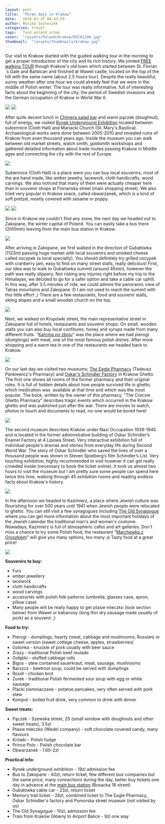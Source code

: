 ```yaml
---
layout: post
title:  "Three days in Krakow"
date:   2018-02-25 08:43:59
author: Monika Suchoszek
categories: travel
tags:	food poland urban
cover:  "/assets/Poland/Krakow/DSC01299.jpg"
thumbnail:  "/assets/thumbnails/krakow.jpg"
---
```


Our visit to Krakow started with the guided walking tour in the morning to get a proper introduction of the 
city and its rich history. We jointed <a href="https://freewalkingtour.com/krakow/">FREE walking TOUR</a> 
though Krakow's old town which started between St. Florian´s Gate and Barbican and finished at Wawel castle, 
located on the top of the hill with the same name (about 2.5 hours tour). Despite the really beautiful, sunny 
weather after one hour we could already feel that we were in the middle of Polish winter. The tour was really 
informative, full of interesting facts about the beginning of the city, the period of Swedish invasions and 
the German occupation of Krakow in World War II.

<img src="/assets/Poland/Krakow/DSC01268.jpg" />
<img src="/assets/Poland/Krakow/DSC01299.jpg" />

After quite decent lunch in <a href="http://chimera.com.pl/en/bar-salatkowy/">Chimera salad bar</a> and warm 
pączek (doughnut), full of energy, we visited <a href="http://www.podziemiarynku.com/index.php?lang=eng">Rynek Underground Exhibition</a>
located between sukiennice (Cloth Hall) and Mariacki Church (St. Mary's Basilica). Archaeological works were 
done between 2005-2010 and revealed ruins of Krakow from even thousand years ago. Inside the museum you can 
walk between old market streets, watch smith, goldsmith workshops and gathered detailed information about 
trade routes passing Krakow in Middle ages and connecting the city with the rest of Europe.

<img src="/assets/Poland/Krakow/DSC01231-e1519505249295.jpg" />

Sukiennice (Cloth Hall) is a place were you can buy local souvenirs, most of the are hand made, like amber 
jewelry, lacework, cloth handicrafts, wood carvings. We also noticed that many of them were actually cheaper 
here than in souvenir shops at Floriańska street (main shopping street). We also tried very popular in Krakow snack, 
called obwarzanek, which is a kind of soft pretzel, mostly covered with sesame or poppy.

<img src="/assets/Poland/Krakow/DSC01279.jpg" />
<img src="/assets/Poland/Krakow/DSC01276-e1519505272974.jpg" />

Since in Krakow we couldn't find any snow, the next day we headed out to Zakopane, the winter capital of Poland. You 
can easily take a bus there (2h10min) leaving from the main bus station in Krakow.

<img src="/assets/Poland/Krakow/DSC01301.jpg" />

After arriving in Zakopane, we first walked in the direction of Gubałówka (1123m) passing huge market with local 
souvenirs and smoked cheese called oscypek (a local specialty). You should definitely try grilled oscypek with 
cranberry jam, easy to find on many street stalls, really delicious! First, our idea was to walk to Gubałówka summit 
(around 45min), however the path was really slippery. Not risking any injuries right before my trip to the Himalayas, 
we decided to go for a safer option and take a cable car uphill. In this way, after 3.5 minutes of ride, we could 
admire the panoramic view of Tatras mountains and Zakopane :D I am not used to reach the summit with this little 
effort ;) There are a few restaurants, food and souvenir stalls, skiing slopes and a small wooden church on the top.

<img src="/assets/Poland/Krakow/DSC01326.jpg" />

Next, we walked on Krupówki street, the main representative street in Zakopane full of hotels, restaurants and souvenir 
shops. On small, wooden stalls you can also buy local confitures, honey and syrups made from many different fruits. 
"<a href="http://www.pozboju.pl/index.php/en/">Karcma po zbóju</a>" was the place where we had pierogi (dumplings) 
with meat, one of the most famous polish dishes. After more shopping and a warm tea in one of the restaurants we 
headed back to Krakow.

<img src="/assets/Poland/Krakow/DSC01343.jpg" />

On our last day we visited two museums; <a href="http://www.mhk.pl/branches/eagle-pharmacy">The Eagle Pharmacy</a> 
(Tadeusz Pankiewicz's Pharmacy) and <a href="http://www.mhk.pl/branches/oskar-schindlers-factory">Oskar's Schindler 
Factory</a> in Krakow Ghetto. The first one shows all rooms of the former pharmacy and their original roles. It 
is full of hidden details about how people survived life in ghetto, which medication was&nbsp; available at 
that time and which was the most popular. The book, written by the owner of this pharmacy, "The Cracow 
Ghetto Pharmacy" describes tragic events which occurred in the Krakow ghetto and was published just after the war. 
There are movies to watch, photos to touch and documents to read, no-one would be bored here!

<img src="/assets/Poland/Krakow/DSC01372.jpg" />

The second museum describes Kraków under Nazi Occupation 1939-1945 and is located in the former administrative 
building of Oskar Schindler’s Enamel Factory at 4 Lipowa Street. Very interactive exhibition full of individual 
people's dramas and stories from everyday life during Second World War. The story of Oskar Schindler who saved 
the lives of over a thousand people was shown in Steven Spielberg’s film Schindler’s List. Very touching exhibition, 
highly recommended to visit however it can get really crowded inside (necessary to book the ticket online). It 
took us almost two hours to visit the museum but I am pretty sure some people can spend here twice this time, 
walking through 45 exhibition rooms and reading endless facts about Krakow's history.

<img src="/assets/Poland/Krakow/DSC01378.jpg" />

In the afternoon we headed to Kazimierz, a place where Jewish culture was flourishing for over 500 years until 1941 
when Jewish people were relocated to ghetto. You can still visit a few synagogues including 
<a href="http://www.mhk.pl/branches/old-synagogue">The Old Synagogue</a> where you can get more information about 
the most important holidays of the Jewish calendar the traditional man's and woman's costume. Nowadays, Kazimierz 
is full of atmospheric cafes and art galleries. Don't miss a chance to try some Polish food, the restaurant 
"<a href="http://marchewkazgroszkiem.pl/">Marchewka z Groszkiem</a>" will give you many options, too many :p 
Tasty food at a great price!

<img src="/assets/Poland/Krakow/DSC01396.jpg" />

__Souvenirs to buy:__
  * Furs
  * amber jewellery
  * lacework
  * cloth handicrafts
  * wood carvings
  * accesories with polish folk patterns (umbrella, glasses case, apron, pillow case)
  * Many people will be really happy to get ptasie mleczko (look section below) from Wawel or kabanosy (long thin dry sausage made usually of pork) as a souvenir ;)

__Food to try:__
  * Pierogi - dumplings, hearty (meat, cabbage and mushrooms, Russian) or sweet version (sweet cottage cheese, apples, strawberries)
  * Golonka - knuckle of pork usually with beer sauce
  * Zrazy - traditional Polish beef reulade
  * Gołąbki - stuffed cabbage rolls
  * Bigos - stew contained sauerkraut, meat, sausage, mushrooms
  * Barszcz - beetroot soup, could be served with dumplings
  * Rosół - chicken brot
  * Żurek - traditional Polish fermented sour soup with egg or white sausage
  * Placki ziemniaczane - potatoe pancakes, very often served with pork stew
  * Kompot - boiled fruit drink, very common to drink with dinner

__Sweet treats:__
  * Pączek - Szewska street, 25 (small window with doughnuts and other sweet treats), 3.5zl
  * Ptasie mleczko (Wedel company) - soft chocolate covered candy, many flavours
  * Krówki - Polish fudge
  * Prince Polo - Polish chocolate bar
  * Obwarzanek - 1.60-2zl

__Practical info:__
  * Rynek underground exhibition - 19zl admission fee
  * Bus to Zakopane - 40zl, return ticket, few different bus companies but the same price, many connections during the day, better buy tickets one day in advance at the <a href="http://rozklady.mda.malopolska.pl/?lang=eng#krk">main bus station</a> (Bosacka 18 street)
  * Gubałówka cable car - 23zl, return ticket
  * Memory trail ticket - 28zl, combined ticket to The Eagle Pharmacy, Oskar Schindler's factory and Pomorska street museum (not visited by us)
  * The Old Synagogue - 10zl, admission fee
  * Train from Kraków Główny to Airport Balice - 9zl one way
